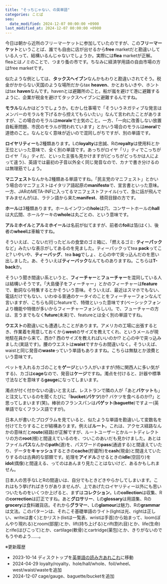 ```yaml
---
title: "そっちじゃない、の英単語"
categories: ことば
seo:
  date_modified: 2024-12-07 00:00:00 +0900
last_modified_at: 2024-12-07 00:00:00 +0900
---
```


今日は朝から近所のフリーマーケットに参加していたのですが、この**フリーマーケット**ということば、誰でも自由に店が出せるから**free** marketだと勘違いしている人って、結構いるんじゃないでしょうか。実際には**flea** marketが正解。fleaとはノミのことで、つまり蚤の市です。ちなみに経済学用語の自由市場の方はfree marketです。

似たような例としては、**タックスヘイブン**なんかもわりと勘違いされてそう。税金がかからない天国のような場所だからtax **heaven**、かとおもいきや、ホントはtax **haven**なんです。havenとは避難所のこと。船が嵐を避けて港に避難するように、企業が税金を避けてタックスヘイブンに避難するんですね。

**モラル**なんかはどうでしょうか。むかし仕事場で「そういうネガティブな発言はメンバーのモラルを下げるから控えてもらいたい」なんて言われたことがありますが、この場合のモラルは**morale**で士気のこと。一方、「一向に改善しない放置自転車問題、市民のモラルが問われています」とかいう場合のモラルは**moral**で道徳のこと。なんとなく意味が近いので混同しがちですが、別の単語です。

**ロイヤリティー**も2種類あります。Lの**loyalty**は忠誠、Rの**royalty**は使用料とか王位といった意味で、全く別の単語です。あっちがロイヤ「リ」ティでこっちがロイヤ「ル」ティだ、といった主張も見かけますが(どっちがどっちかは人によって違う)、英語では最初の子音以外全く同じ発音なので、カナで書き分けるのは無理筋でしょう。

**マニフェスト**なんかも2種類ある単語ですね。「民主党のマニフェスト」とかいう場合のマニフェストはイタリア語起原の**manifesto**で、宣言書といった意味。一方、JARのMETA-INFに入ってるマニフェストファイル(って、急に話が飛んですみませんが)は、ラテン語から来た**manifest**、積荷目録の方です。

**ホール**は3種類あります。ホールインワンの**hole**は穴、コンサートホールの**hall**は大広間、ホールケーキの**whole**は丸ごとの、という意味です。

**アルミホイル**と**アルミホイール**は名前が似てますが、前者の**foil**は箔(はく)、後者の**wheel**は車輪ですね。

そういえば、こないだ行ったビルの食堂のゴミ箱に、「燃えるゴミ: **ティーパック**など」みたいな表示がしてあるのを見ました。ティーパックってtea **pack**ってこと? いやいや、**ティーバッグ**、tea **bag**でしょ、と心の中で突っ込んだのを思い出しました。あ、そういえば**ティーバック**なんてものありますね。こちらは**T-back**か。

そういう聞き間違い系というと、**フィーチャー**と**フューチャー**を混同している人は結構いそうです。「大島優子をフィーチャー」とかのフィーチャーは**feature**で、動詞なら特集するとかそういう意味。そういえば、最近はスマホでもない、電話だけでもない、いわゆる普通のケータイのことをフィーチャーフォンなんて言いますが、こちらも同じfeatureで、特徴といった意味です(ベーシックフォンより機能や特徴が多いからフィーチャーフォンらしい)。で、フューチャーの方は、言うまでもなく**future**(未来)で、featureとは全く別の単語ですね。

**ウエスト**の勘違いにも遭遇したことがあります。アメリカの工場に出張するとき、作業着を用意しておくから**west**のサイズを教えてくれ、というメールが現地駐在員から来て、西か? 西のサイズを教えればいいのか!? と心の中で突っ込みました(実話です)。腰のウエストは**waist**ですからお間違いなく。そういえば、waistと同じ発音の**waste**っていう単語もありますね。こちらは無駄とか浪費という意味です。

ペットを入れるカゴのことを**ゲージ**という人がいますが(特に関西人に多い気がする)、カゴは**cage**なので、発音は**ケージ**ですね。濁点を付けると、計器や標準寸法などを意味する**gauge**になってしまいます。

濁点が付く付かないの違いと言えば、レストランで隣の人が「あと**バケット**も」と注文しているのを聞くたびに「**bucket**(**バケツ**)か? バケツを食べるのか!?」と思ってしまいます(笑)。棒状のフランスパンは**バゲット**(**baguette**)ですよー(英単語でなくフランス語ですが)。

日本人が書いたプログラムを見ていると、似たような単語を勘違いして変数名を付けてたりすることが結構あります。例えば**ルート**。これは、アクセス経路なんかの意味だと**route**(経路)が正解ですが、ルートユーザーとかルートディレクトリの方の**root**(根)と間違えているのを、ついこのあいだも見かけました。あとはファイル**パス**なんかの**path**(道)を、パスワードの**pass**(通過する)と間違えていたり、データを**キャッシュ**するときの**cache**(貯蔵所)を**cash**(現金)と間違えていたりするのは古典的な部類です。処理を**アイドル**させるときの**idle**(空回り)を**idol**(偶像)と間違える、ってのはあんまり見たことはないけど、あるかもしれません。

日本人の苦手なLとRの間違いは、自分でもときどきやらかしてしまいます。これはもう挙げればきりがありませんが、上であげたロイヤリティー以外にも思いついたものをいくつか上げると、まずは**コレクション**。Lの**collection**は収集、Rの**correction**は訂正ですね。あと**グロサリー**、Lの**glossary**は用語集、Rの**grocery**は食料雑貨店。それから**グラマー**、Lの**glamour**は魅力、Rの**grammar**は文法。このパターンは、それこそ基礎単語のライト(lightは光、rightは正しい、writeは書く)とかリスト(listは一覧表、wristは手首)から始まって、loom(ぼんやり現れる)とroom(部屋)とか、lift(持ち上げる)とrift(割れ目)とか、life(生命)とrife(はびこって)とか、cartilage(軟骨)とcartridge(薬包)とか、きりがないのでもうやめよう……。

※更新履歴

- 2023-10-14 ディスクトップを[英単語の読み方あれこれ](20110807.html)に移動
- 2024-04-29 loyalty/royalty、hole/hall/whole、foil/wheel、west/waist/wasteを追加
- 2024-12-07 cage/gauge、baguette/bucketを追加

